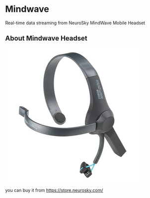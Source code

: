 # Mindwave
Real-time data streaming from NeuroSky MindWave Mobile Headset

## About Mindwave Headset
![](/res/mindwave.jpg)

you can buy it from https://store.neurosky.com/
